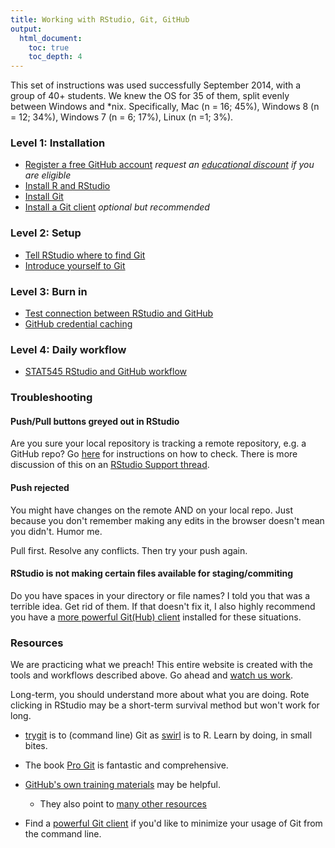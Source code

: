 ```yaml
---
title: Working with RStudio, Git, GitHub
output:
  html_document:
    toc: true
    toc_depth: 4
---
```


This set of instructions was used successfully September 2014, with a group of 40+ students. We knew the OS for 35 of them, split evenly between Windows and \*nix. Specifically, Mac (n = 16; 45%), Windows 8 (n = 12; 34%), Windows 7 (n = 6; 17%), Linux (n =1; 3%).

### Level 1: Installation

  * [Register a free GitHub account](https://github.com) *request an [educational discount](https://github.com/blog/1775-github-goes-to-school) if you are eligible*
  * [Install R and RStudio](block000_r-rstudio-install.html)
  * [Install Git](git01_git-install.html)
  * [Install a Git client](git02_git-clients.html) *optional but recommended*

### Level 2: Setup

  * [Tell RStudio where to find Git](git03_rstudio-meet-git.html)
  * [Introduce yourself to Git](git04_introduce-self-to-git.html)

### Level 3: Burn in

  * [Test connection between RStudio and GitHub](git05_first-use-git-rstudio.html)
  * [GitHub credential caching](git06_credential-caching.html)

### Level 4: Daily workflow

  * [STAT545 RStudio and GitHub workflow](git07_git-usage.html)


### Troubleshooting

#### Push/Pull buttons greyed out in RStudio

Are you sure your local repository is tracking a remote repository, e.g. a GitHub repo? Go [here](git07_git-usage.html#step-2-plan-b) for instructions on how to check. There is more discussion of this on an [RStudio Support thread](https://support.rstudio.com/hc/communities/public/questions/200640128-It-seems-that-if-git-remote-was-specified-at-the-command-line-that-it-s-not-reflected-in-the-RStudio-UI).

#### Push rejected

You might have changes on the remote AND on your local repo. Just because you don't remember making any edits in the browser doesn't mean you didn't. Humor me.

Pull first. Resolve any conflicts. Then try your push again.

#### RStudio is not making certain files available for staging/commiting

Do you have spaces in your directory or file names? I told you that was a terrible idea. Get rid of them. If that doesn't fix it, I also highly recommend you have a [more powerful Git(Hub) client](git02_git-clients.html) installed for these situations.

### Resources

We are practicing what we preach! This entire website is created with the tools and workflows described above. Go ahead and [watch us work](https://github.com/STAT545-UBC/STAT545-UBC.github.io).

Long-term, you should understand more about what you are doing. Rote clicking in RStudio may be a short-term survival method but won't work for long.

  * [trygit](https://try.github.io/levels/1/challenges/1) is to (command line) Git as [swirl](http://swirlstats.com) is to R. Learn by doing, in small bites.

  * The book [Pro Git](http://git-scm.com/book) is fantastic and comprehensive.

  * [GitHub's own training materials](http://training.github.com/kit/) may be helpful.

    - They also point to [many other resources](https://help.github.com/articles/what-are-other-good-resources-for-learning-git-and-github)

  * Find a [powerful Git client](git02_git-clients.html) if you'd like to minimize your usage of Git from the command line.